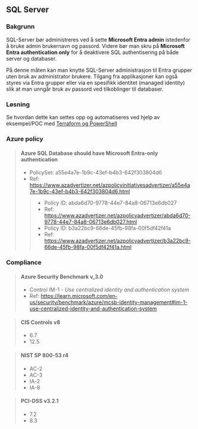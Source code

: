 ## SQL Server 

### Bakgrunn

SQL-Server bør administreres ved å sette **Microsoft Entra admin** istedenfor å bruke admin brukernavn og passord. 
Videre bør man skru på **Microsoft Entra authentication only** for å deaktivere SQL authentisering på både server og databaser. 

På denne måten kan man knytte SQL-Server administrasjon til Entra grupper uten bruk av administrator brukere. Tilgang fra applikasjoner kan også styres via Entra grupper eller via en spesifikk identitet (managed identity) slik at man unngår bruk av passord ved tilkoblinger til databaser.

### Løsning

Se hvordan dette kan settes opp og automatiseres ved hjelp av eksempel/POC med [Terraform og PowerShell](/infra/modules/sqlserver)

### Azure policy 

> #### Azure SQL Database should have Microsoft Entra-only authentication
> - PolicySet: a55e4a7e-1b9c-43ef-b4b3-642f303804d6
> - Ref: https://www.azadvertizer.net/azpolicyinitiativesadvertizer/a55e4a7e-1b9c-43ef-b4b3-642f303804d6.html
>> - Policy ID: abda6d70-9778-44e7-84a8-06713e6db027
>> - Ref: https://www.azadvertizer.net/azpolicyadvertizer/abda6d70-9778-44e7-84a8-06713e6db027.html
>> - Policy ID: b3a22bc9-66de-45fb-98fa-00f5df42f41a
>> - Ref: https://www.azadvertizer.net/azpolicyadvertizer/b3a22bc9-66de-45fb-98fa-00f5df42f41a.html

### Compliance

> #### Azure Security Benchmark v_3.0 
> - Control IM-1 - *Use centralized identity and authentication system*
> - Ref: https://learn.microsoft.com/en-us/security/benchmark/azure/mcsb-identity-management#im-1-use-centralized-identity-and-authentication-system 

> #### CIS Controls v8 
> - 6.7
> - 12.5 	 	

> #### NIST SP 800-53 r4
> - AC-2 
> - AC-3 
> - IA-2 
> - IA-8

> #### PCI-DSS v3.2.1
> - 7.2 
> - 8.3